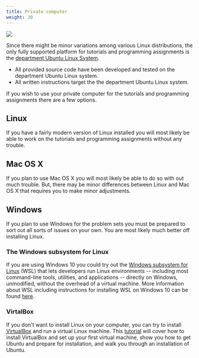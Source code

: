 ```yaml
---
title: Private computer
weight: 30
---
```



![](/v1/images/module-0/linux/ubuntu-laptop.png?width=400px)

Since there might be minor variations among various Linux distributions, the
only fully supported platform for tutorials and programming assignments is the [department
Ubuntu Linux System](department-linux-system). 

- All provided source code have been developed and 
  tested on the department Ubuntu Linux system.
- All written instructions target the 
  the department Ubuntu Linux system.

If you wish to use your private computer for the tutorials and programming
assignments there are a few options. 

## Linux

If you have a fairly modern version of Linux installed you will most likely be
able to work on the tutorials and programming assignments without any trouble. 

## Mac OS X 

If you plan to use Mac OS X you will most likely be able to
do so with out much trouble. But, there may be minor differences between Linux
and Mac OS X that requires you to make minor adjustments.

## Windows

If you plan to use Windows for the problem sets you must be prepared to sort out
all sorts of issues on your own. You are most likely much better off installing
Linux.

### The Windows subsystem for Linux

If you are using Windows 10 you could try out
the [Windows subsystem for Linux][wp-wsl] (WSL) that lets developers run Linux environments -- including most command-line tools, utilities, and applications -- directly on Windows, unmodified, without the overhead of a virtual machine. More information about WSL including instructions for installing WSL on Windows 10 can be found [here][wsl-home]. 

[wp-wsl]: https://en.wikipedia.org/wiki/Windows_Subsystem_for_Linux
[wsl-home]: https://docs.microsoft.com/en-us/windows/wsl/about

### VirtalBox

If you don't want to install Linux on your computer, you can try to install
[VirtualBox][virtualbox] and run a virtual Linux machine. 
 This [tutorial][installing-ubuntu-on-virtual-box] will cover how to install VirtualBox and set up your first virtual
machine, show you how to get Ubuntu and prepare for installation, and walk you
through an installation of Ubuntu.

[virtualbox]: https://en.wikipedia.org/wiki/VirtualBox

[installing-ubuntu-on-virtual-box]: http://www.wikihow.com/Install-Ubuntu-on-VirtualBox
